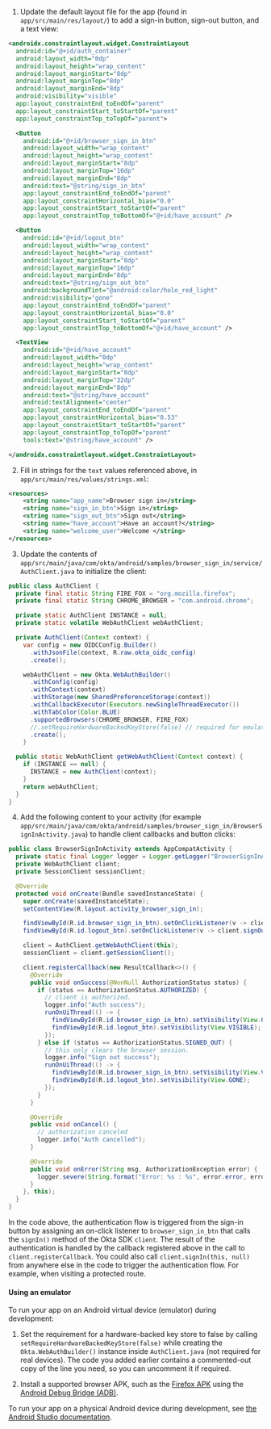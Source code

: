 1. Update the default layout file for the app (found in `app/src/main/res/layout/`) to add a sign-in button, sign-out button, and a text view:

```xml
<androidx.constraintlayout.widget.ConstraintLayout
  android:id="@+id/auth_container"
  android:layout_width="0dp"
  android:layout_height="wrap_content"
  android:layout_marginStart="8dp"
  android:layout_marginTop="8dp"
  android:layout_marginEnd="8dp"
  android:visibility="visible"
  app:layout_constraintEnd_toEndOf="parent"
  app:layout_constraintStart_toStartOf="parent"
  app:layout_constraintTop_toTopOf="parent">

  <Button
    android:id="@+id/browser_sign_in_btn"
    android:layout_width="wrap_content"
    android:layout_height="wrap_content"
    android:layout_marginStart="8dp"
    android:layout_marginTop="16dp"
    android:layout_marginEnd="8dp"
    android:text="@string/sign_in_btn"
    app:layout_constraintEnd_toEndOf="parent"
    app:layout_constraintHorizontal_bias="0.0"
    app:layout_constraintStart_toStartOf="parent"
    app:layout_constraintTop_toBottomOf="@+id/have_account" />

  <Button
    android:id="@+id/logout_btn"
    android:layout_width="wrap_content"
    android:layout_height="wrap_content"
    android:layout_marginStart="8dp"
    android:layout_marginTop="16dp"
    android:layout_marginEnd="8dp"
    android:text="@string/sign_out_btn"
    android:backgroundTint="@android:color/holo_red_light"
    android:visibility="gone"
    app:layout_constraintEnd_toEndOf="parent"
    app:layout_constraintHorizontal_bias="0.0"
    app:layout_constraintStart_toStartOf="parent"
    app:layout_constraintTop_toBottomOf="@+id/have_account" />

  <TextView
    android:id="@+id/have_account"
    android:layout_width="0dp"
    android:layout_height="wrap_content"
    android:layout_marginStart="8dp"
    android:layout_marginTop="32dp"
    android:layout_marginEnd="8dp"
    android:text="@string/have_account"
    android:textAlignment="center"
    app:layout_constraintEnd_toEndOf="parent"
    app:layout_constraintHorizontal_bias="0.53"
    app:layout_constraintStart_toStartOf="parent"
    app:layout_constraintTop_toTopOf="parent"
    tools:text="@string/have_account" />

</androidx.constraintlayout.widget.ConstraintLayout>
```

2. Fill in strings for the `text` values referenced above, in `app/src/main/res/values/strings.xml`:

```xml
<resources>
    <string name="app_name">Browser sign in</string>
    <string name="sign_in_btn">Sign in</string>
    <string name="sign_out_btn">Sign out</string>
    <string name="have_account">Have an account?</string>
    <string name="welcome_user">Welcome </string>
</resources>
```

3. Update the contents of `app/src/main/java/com/okta/android/samples/browser_sign_in/service/AuthClient.java` to initialize the client:

```java
public class AuthClient {
  private final static String FIRE_FOX = "org.mozilla.firefox";
  private final static String CHROME_BROWSER = "com.android.chrome";

  private static AuthClient INSTANCE = null;
  private static volatile WebAuthClient webAuthClient;

  private AuthClient(Context context) {
    var config = new OIDCConfig.Builder()
      .withJsonFile(context, R.raw.okta_oidc_config)
      .create();

    webAuthClient = new Okta.WebAuthBuilder()
      .withConfig(config)
      .withContext(context)
      .withStorage(new SharedPreferenceStorage(context))
      .withCallbackExecutor(Executors.newSingleThreadExecutor())
      .withTabColor(Color.BLUE)
      .supportedBrowsers(CHROME_BROWSER, FIRE_FOX)
      //.setRequireHardwareBackedKeyStore(false) // required for emulators
      .create();
    }

  public static WebAuthClient getWebAuthClient(Context context) {
    if (INSTANCE == null) {
      INSTANCE = new AuthClient(context);
    }
    return webAuthClient;
  }
}
```

4. Add the following content to your activity (for example `app/src/main/java/com/okta/android/samples/browser_sign_in/BrowserSignInActivity.java`) to handle client callbacks and button clicks:

```java
public class BrowserSignInActivity extends AppCompatActivity {
  private static final Logger logger = Logger.getLogger("BrowserSignInActivity");
  private WebAuthClient client;
  private SessionClient sessionClient;

  @Override
  protected void onCreate(Bundle savedInstanceState) {
    super.onCreate(savedInstanceState);
    setContentView(R.layout.activity_browser_sign_in);

    findViewById(R.id.browser_sign_in_btn).setOnClickListener(v -> client.signIn(this, null));
    findViewById(R.id.logout_btn).setOnClickListener(v -> client.signOutOfOkta(this));

    client = AuthClient.getWebAuthClient(this);
    sessionClient = client.getSessionClient();

    client.registerCallback(new ResultCallback<>() {
      @Override
      public void onSuccess(@NonNull AuthorizationStatus status) {
        if (status == AuthorizationStatus.AUTHORIZED) {
          // client is authorized.
          logger.info("Auth success");
          runOnUiThread(() -> {
            findViewById(R.id.browser_sign_in_btn).setVisibility(View.GONE);
            findViewById(R.id.logout_btn).setVisibility(View.VISIBLE);
          });
        } else if (status == AuthorizationStatus.SIGNED_OUT) {
          // this only clears the browser session.
          logger.info("Sign out success");
          runOnUiThread(() -> {
            findViewById(R.id.browser_sign_in_btn).setVisibility(View.VISIBLE);
            findViewById(R.id.logout_btn).setVisibility(View.GONE);
          });
        }
      }

      @Override
      public void onCancel() {
        // authorization canceled
        logger.info("Auth cancelled");
      }

      @Override
      public void onError(String msg, AuthorizationException error) {
        logger.severe(String.format("Error: %s : %s", error.error, error.errorDescription));
      }
    }, this);
  }
}
```

In the code above, the authentication flow is triggered from the sign-in button by assigning an on-click listener to `browser_sign_in_btn` that calls the `signIn()` method of the Okta SDK `client`. The result of the authentication is handled by the callback registered above in the call to `client.registerCallback`. You could also call `client.signIn(this, null)` from anywhere else in the code to trigger the authentication flow. For example, when visiting a protected route.

#### Using an emulator

To run your app on an Android virtual device (emulator) during development:

1. Set the requirement for a hardware-backed key store to false by calling `setRequireHardwareBackedKeyStore(false)` while creating the `Okta.WebAuthBuilder()` instance inside `AuthClient.java` (not required for real devices). The code you added earlier contains a commented-out copy of the line you need, so you can uncomment it if required.

2. Install a supported browser APK, such as the [Firefox APK](https://github.com/mozilla-mobile/fenix/releases) using the [Android Debug Bridge (ADB)](https://developer.android.com/studio/command-line/adb).

To run your app on a physical Android device during development, see [the Android Studio documentation](https://developer.android.com/studio/run/device).
